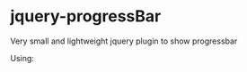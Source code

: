 jquery-progressBar
==================

Very small and lightweight jquery plugin to show progressbar

Using:
    <script type="text/javascript" src="http://code.jquery.com/jquery-1.9.0.min.js"></script>
	<script type="text/javascript" src="jquery-progressbar.js"></script>
	<script type="text/javascript">
    	(function () {
	$(function () {
		$.progressBar({imagePath: "ajax-loader.gif"});
	})
    })();
    </script>
	<link type="text/css" rel="stylesheet" href="jquery-progress.css"></link>
